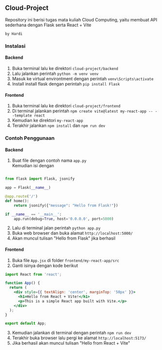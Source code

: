 ## Cloud-Project

Repository ini berisi tugas mata kuliah Cloud Computing, yaitu membuat API sederhana dengan Flask serta React + Vite

`by Hardi`

### Instalasi

#### Backend

1. Buka terminal lalu ke direktori `cloud-project/backend`
2. Lalu jalankan perintah `python -m venv venv`
3. Masuk ke virtual environtment dengan perintah `venv\Scripts\activate`
4. Install install flask dengan perintah `pip install Flask`


#### Frontend
1. Buka terminal lalu ke direktori `cloud-project/frontend`
2. Di terminal jalankan perintah `npm create vite@latest my-react-app -- --template react`
3. Kemudian ke direktori `my-react-app`
4. Terakhir jalankan `npm install` dan `npm run dev`

### Contoh Penggunaan

#### Backend

1. Buat file dengan contoh nama `app.py`<br>
Kemudian isi dengan 
```py

from flask import Flask, jsonify

app = Flask(__name__)

@app.route('/')
def home():
    return jsonify({"message": "Hello from Flask!"})

if __name__ == '__main__':
    app.run(debug=True, host='0.0.0.0', port=5000)

```


2. Lalu di terminal jalan perintah `python app.py`
3. Buka web browser dan buka alamat `http://localhost:5000/`
4. Akan muncul tulisan "Hello from Flask" jika berhasil

#### Frontend

1. Buka file `App.jsx` di folder `frontend/my-react-app/src`
2. Ganti isinya dengan kode berikut
```jsx
import React from 'react';

function App() {
  return (
    <div style={{ textAlign: 'center', marginTop: '50px' }}>
      <h1>Hello from React + Vite!</h1>
      <p>This is a simple React app built with Vite.</p>
    </div>
  );
}

export default App;
```

3. Kemudian jalankan di terminal dengan perintah `npm run dev`
4. Terakhir buka browser lalu pergi ke alamat `http://localhost:5173/`
5. Jika berhasil akan muncul tulisan "Hello from React + Vite"

